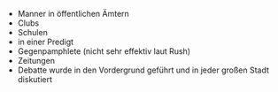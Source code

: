 + Manner in öffentlichen Ämtern
+ Clubs
+ Schulen
+ in einer Predigt
+ Gegenpamphlete (nicht sehr effektiv laut Rush)
+ Zeitungen
+ Debatte wurde in den Vordergrund geführt und in jeder großen Stadt diskutiert